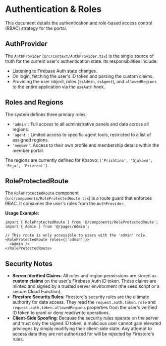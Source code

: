 # Authentication & Roles

This document details the authentication and role-based access control (RBAC) strategy for the portal.

## AuthProvider

The `AuthProvider` (`src/context/AuthProvider.tsx`) is the single source of truth for the current user's authentication state. Its responsibilities include:
-   Listening to Firebase Auth state changes.
-   On login, fetching the user's ID token and parsing the custom claims.
-   Providing the user object, roles (`isAdmin`, `isAgent`), and `allowedRegions` to the entire application via the `useAuth` hook.

## Roles and Regions

The system defines three primary roles:

-   `'admin'`: Full access to all administrative panels and data across all regions.
-   `'agent'`: Limited access to specific agent tools, restricted to a list of assigned regions.
-   `'member'`: Access to their own profile and membership details within the member portal.

The regions are currently defined for Kosovo: `['Prishtina', 'Gjakova', 'Peja', 'Prizreni']`.

## RoleProtectedRoute

The `RoleProtectedRoute` component (`src/components/RoleProtectedRoute.tsx`) is a route guard that enforces RBAC. It consumes the user's roles from the `AuthProvider`.

**Usage Example:**
```tsx
import { RoleProtectedRoute } from '@/components/RoleProtectedRoute';
import { Admin } from '@/pages/Admin';

// This route is only accessible to users with the 'admin' role.
<RoleProtectedRoute roles={['admin']}>
  <Admin />
</RoleProtectedRoute>
```

## Security Notes

-   **Server-Verified Claims**: All roles and region permissions are stored as **custom claims** on the user's Firebase Auth ID token. These claims are minted and signed by a trusted server environment (the seed script or a secure Cloud Function).
-   **Firestore Security Rules**: Firestore's security rules are the ultimate authority for data access. They read the `request.auth.token.role` and `request.auth.token.allowedRegions` properties from the user's verified ID token to grant or deny read/write operations.
-   **Client-Side Spoofing**: Because the security rules operate on the server and trust only the signed ID token, a malicious user cannot gain elevated privileges by simply modifying their client-side state. Any attempt to access data they are not authorized for will be rejected by Firestore's rules.
